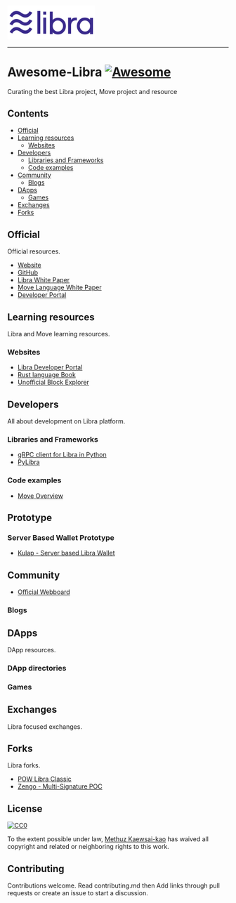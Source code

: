 <a href="https://developers.libra.org">
	<img width="200" src="./.assets/libra.png" alt="Libra Logo" />
</a>

<hr/>

# Awesome-Libra [![Awesome](https://awesome.re/badge.svg)](https://awesome.re)

Curating the best Libra project, Move project and resource

## Contents

- [Official](#official)
- [Learning resources](#learning-resources)
  - [Websites](#websites)
- [Developers](#developers)
  - [Libraries and Frameworks](#libraries-and-frameworks)
  - [Code examples](#code-examples)
- [Community](#community)
  - [Blogs](#blogs)
- [DApps](#dapps)
  - [Games](#games)
- [Exchanges](#exchanges)
- [Forks](#forks)

## Official

Official resources.

- [Website](https://libra.org/)
- [GitHub](https://github.com/libra)
- [Libra White Paper](https://libra.org/en-US/white-paper/)
- [Move Language White Paper](https://developers.libra.org/docs/assets/papers/libra-move-a-language-with-programmable-resources.pdf)
- [Developer Portal](https://developers.libra.org/docs/welcome-to-libra)

## Learning resources

Libra and Move learning resources.


### Websites

- [Libra Developer Portal](https://developers.libra.org/docs/welcome-to-libra)
- [Rust language Book](https://doc.rust-lang.org/book/title-page.html)
- [Unofficial Block Explorer](https://librabrowser.io/?fbclid=IwAR1LjpGiLWwW3oIFHnM3dm6H47H6D2R0dRAsqjmCcJSNtpW7yCcJu1ud2hE)

## Developers

All about development on Libra platform.

### Libraries and Frameworks
- [gRPC client for Libra in Python](https://github.com/egorsmkv/libra-grpc-py)
- [PyLibra](https://github.com/bandprotocol/pylibra)

### Code examples
- [Move Overview](https://developers.libra.org/docs/move-overview)

## Prototype

### Server Based Wallet Prototype
- [Kulap - Server based Libra Wallet](https://dev.kulap.io/libra/)

## Community
- [Official Webboard](https://community.libra.org/categories)

### Blogs

## DApps

DApp resources.

### DApp directories
### Games

## Exchanges

Libra focused exchanges.

## Forks

Libra forks.
- [POW Libra Classic](https://github.com/miohtama/libra-classic)
- [Zengo - Multi-Signature POC](https://github.com/KZen-networks/libra?fbclid=IwAR06g4UeE6Sv4aAPq-rtZEfycOTRKePkDQEF6k8ie4xiZ872Z19I4vTeNNU)

## License

[![CC0](http://mirrors.creativecommons.org/presskit/buttons/88x31/svg/cc-zero.svg)](http://creativecommons.org/publicdomain/zero/1.0)

To the extent possible under law, [Methuz Kaewsai-kao](https://github.com/methuz) has waived all copyright and
related or neighboring rights to this work.

## Contributing

<p>Contributions welcome. Read contributing.md then Add links through pull requests or create an issue to start a discussion.</p>
